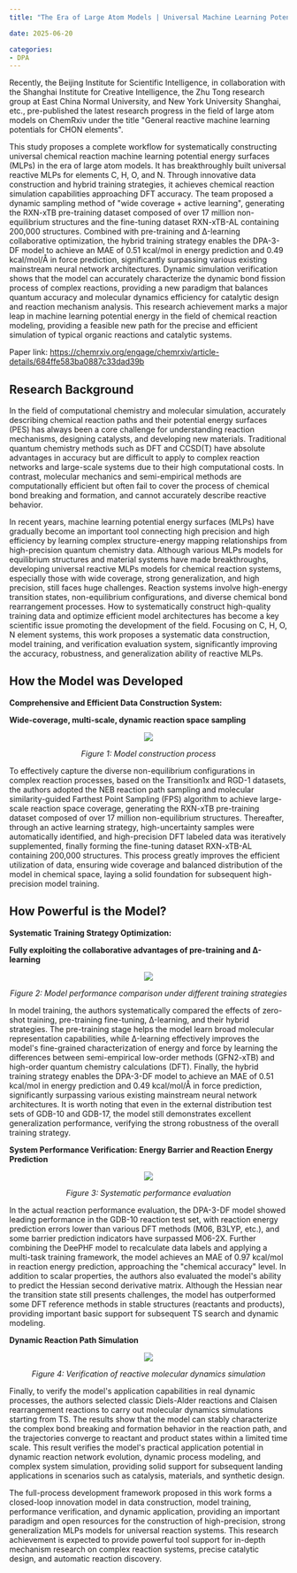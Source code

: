 ```yaml
---
title: "The Era of Large Atom Models | Universal Machine Learning Potential Energy Surfaces for CHON Chemical Reactions"

date: 2025-06-20

categories: 
- DPA
---
```


Recently, the Beijing Institute for Scientific Intelligence, in collaboration with the Shanghai Institute for Creative Intelligence, the Zhu Tong research group at East China Normal University, and New York University Shanghai, etc., pre-published the latest research progress in the field of large atom models on ChemRxiv under the title "General reactive machine learning potentials for CHON elements".

This study proposes a complete workflow for systematically constructing universal chemical reaction machine learning potential energy surfaces (MLPs) in the era of large atom models. It has breakthroughly built universal reactive MLPs for elements C, H, O, and N. Through innovative data construction and hybrid training strategies, it achieves chemical reaction simulation capabilities approaching DFT accuracy. The team proposed a dynamic sampling method of "wide coverage + active learning", generating the RXN-xTB pre-training dataset composed of over 17 million non-equilibrium structures and the fine-tuning dataset RXN-xTB-AL containing 200,000 structures. Combined with pre-training and Δ-learning collaborative optimization, the hybrid training strategy enables the DPA-3-DF model to achieve an MAE of 0.51 kcal/mol in energy prediction and 0.49 kcal/mol/Å in force prediction, significantly surpassing various existing mainstream neural network architectures. Dynamic simulation verification shows that the model can accurately characterize the dynamic bond fission process of complex reactions, providing a new paradigm that balances quantum accuracy and molecular dynamics efficiency for catalytic design and reaction mechanism analysis. This research achievement marks a major leap in machine learning potential energy in the field of chemical reaction modeling, providing a feasible new path for the precise and efficient simulation of typical organic reactions and catalytic systems.

Paper link:
https://chemrxiv.org/engage/chemrxiv/article-details/684ffe583ba0887c33dad39b

<!-- more -->

## Research Background

In the field of computational chemistry and molecular simulation, accurately describing chemical reaction paths and their potential energy surfaces (PES) has always been a core challenge for understanding reaction mechanisms, designing catalysts, and developing new materials. Traditional quantum chemistry methods such as DFT and CCSD(T) have absolute advantages in accuracy but are difficult to apply to complex reaction networks and large-scale systems due to their high computational costs. In contrast, molecular mechanics and semi-empirical methods are computationally efficient but often fail to cover the process of chemical bond breaking and formation, and cannot accurately describe reactive behavior.

In recent years, machine learning potential energy surfaces (MLPs) have gradually become an important tool connecting high precision and high efficiency by learning complex structure-energy mapping relationships from high-precision quantum chemistry data. Although various MLPs models for equilibrium structures and material systems have made breakthroughs, developing universal reactive MLPs models for chemical reaction systems, especially those with wide coverage, strong generalization, and high precision, still faces huge challenges. Reaction systems involve high-energy transition states, non-equilibrium configurations, and diverse chemical bond rearrangement processes. How to systematically construct high-quality training data and optimize efficient model architectures has become a key scientific issue promoting the development of the field. Focusing on C, H, O, N element systems, this work proposes a systematic data construction, model training, and verification evaluation system, significantly improving the accuracy, robustness, and generalization ability of reactive MLPs.

## How the Model was Developed

**Comprehensive and Efficient Data Construction System:**

**Wide-coverage, multi-scale, dynamic reaction space sampling**

<center>
<img src= "https://dp-public.oss-cn-beijing.aliyuncs.com/community/Blog%20Files/DeePMD_20_06_2025/p1.png">

*Figure 1: Model construction process*
</center>

To effectively capture the diverse non-equilibrium configurations in complex reaction processes, based on the Transition1x and RGD-1 datasets, the authors adopted the NEB reaction path sampling and molecular similarity-guided Farthest Point Sampling (FPS) algorithm to achieve large-scale reaction space coverage, generating the RXN-xTB pre-training dataset composed of over 17 million non-equilibrium structures. Thereafter, through an active learning strategy, high-uncertainty samples were automatically identified, and high-precision DFT labeled data was iteratively supplemented, finally forming the fine-tuning dataset RXN-xTB-AL containing 200,000 structures. This process greatly improves the efficient utilization of data, ensuring wide coverage and balanced distribution of the model in chemical space, laying a solid foundation for subsequent high-precision model training.

##  How Powerful is the Model?

**Systematic Training Strategy Optimization:**

**Fully exploiting the collaborative advantages of pre-training and Δ-learning**

<center>

<img src="https://dp-public.oss-cn-beijing.aliyuncs.com/community/Blog%20Files/DeePMD_20_06_2025/p2.png">

*Figure 2: Model performance comparison under different training strategies*

</center>

In model training, the authors systematically compared the effects of zero-shot training, pre-training fine-tuning, Δ-learning, and their hybrid strategies. The pre-training stage helps the model learn broad molecular representation capabilities, while Δ-learning effectively improves the model's fine-grained characterization of energy and force by learning the differences between semi-empirical low-order methods (GFN2-xTB) and high-order quantum chemistry calculations (DFT). Finally, the hybrid training strategy enables the DPA-3-DF model to achieve an MAE of 0.51 kcal/mol in energy prediction and 0.49 kcal/mol/Å in force prediction, significantly surpassing various existing mainstream neural network architectures. It is worth noting that even in the external distribution test sets of GDB-10 and GDB-17, the model still demonstrates excellent generalization performance, verifying the strong robustness of the overall training strategy.

**System Performance Verification: Energy Barrier and Reaction Energy Prediction**

<center>

<img src="https://dp-public.oss-cn-beijing.aliyuncs.com/community/Blog%20Files/DeePMD_20_06_2025/p3.png">

*Figure 3: Systematic performance evaluation*
</center>

In the actual reaction performance evaluation, the DPA-3-DF model showed leading performance in the GDB-10 reaction test set, with reaction energy prediction errors lower than various DFT methods (M06, B3LYP, etc.), and some barrier prediction indicators have surpassed M06-2X. Further combining the DeePHF model to recalculate data labels and applying a multi-task training framework, the model achieves an MAE of 0.97 kcal/mol in reaction energy prediction, approaching the "chemical accuracy" level. In addition to scalar properties, the authors also evaluated the model's ability to predict the Hessian second derivative matrix. Although the Hessian near the transition state still presents challenges, the model has outperformed some DFT reference methods in stable structures (reactants and products), providing important basic support for subsequent TS search and dynamic modeling.

**Dynamic Reaction Path Simulation**

<center>

<img src="https://dp-public.oss-cn-beijing.aliyuncs.com/community/Blog%20Files/DeePMD_20_06_2025/p4.png">

*Figure 4: Verification of reactive molecular dynamics simulation*
</center>

Finally, to verify the model's application capabilities in real dynamic processes, the authors selected classic Diels-Alder reactions and Claisen rearrangement reactions to carry out molecular dynamics simulations starting from TS. The results show that the model can stably characterize the complex bond breaking and formation behavior in the reaction path, and the trajectories converge to reactant and product states within a limited time scale. This result verifies the model's practical application potential in dynamic reaction network evolution, dynamic process modeling, and complex system simulation, providing solid support for subsequent landing applications in scenarios such as catalysis, materials, and synthetic design.

The full-process development framework proposed in this work forms a closed-loop innovation model in data construction, model training, performance verification, and dynamic application, providing an important paradigm and open resources for the construction of high-precision, strong generalization MLPs models for universal reaction systems. This research achievement is expected to provide powerful tool support for in-depth mechanism research on complex reaction systems, precise catalytic design, and automatic reaction discovery.

